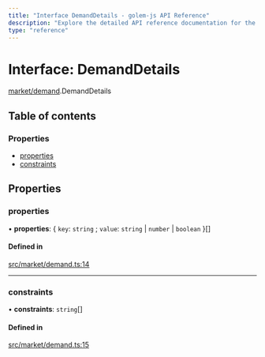 ```yaml
---
title: "Interface DemandDetails - golem-js API Reference"
description: "Explore the detailed API reference documentation for the Interface DemandDetails within the golem-js SDK for the Golem Network."
type: "reference"
---
```

# Interface: DemandDetails

[market/demand](../modules/market_demand).DemandDetails

## Table of contents

### Properties

- [properties](market_demand.DemandDetails#properties)
- [constraints](market_demand.DemandDetails#constraints)

## Properties

### properties

• **properties**: { `key`: `string` ; `value`: `string` \| `number` \| `boolean`  }[]

#### Defined in

[src/market/demand.ts:14](https://github.com/golemfactory/golem-js/blob/7df98a2/src/market/demand.ts#L14)

___

### constraints

• **constraints**: `string`[]

#### Defined in

[src/market/demand.ts:15](https://github.com/golemfactory/golem-js/blob/7df98a2/src/market/demand.ts#L15)
